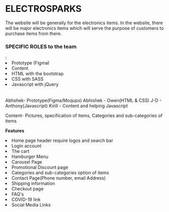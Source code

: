 <h1>ELECTROSPARKS</h1>
The website will be generally for the electronics items. In the website, there will be major electronics items which will serve the purpose of customers to purchase items from there.

<h3>SPECIFIC ROLES to the team</h3>:
<li>Prototype (Figma)</li> 
<li>Content</li>
<li>HTML with the bootstrap</li>
<li>CSS with SASS</li>
<li>Javascript with jQuery</li><br><br>
Abhshek- Prototype(Figma/Moqups)
Abhishek - Owen(HTML & CSS)
J-D - Anthony(Javascript)
Kirill - Content and helping Javascript

Content- Pictures, specification of items, Categories and sub-categories of items

<b>Features</b>
<li>Home page header require logos and search bar</li>
<li>Login account</li>
<li>The cart</li>
<li>Hamburger Menu</li>
<li>Carousel Page</li>
<li>Promotional Discount page</li>
<li>Categories and sub-categories option of items</li>
<li>Contact Page(Phone number, email Address)</li>
<li>Shipping information</li>
<li>Checkout page</li>
<li>FAQ's</li>
<li>COVID-19 link</li>
<li>Social Media Links</li>

